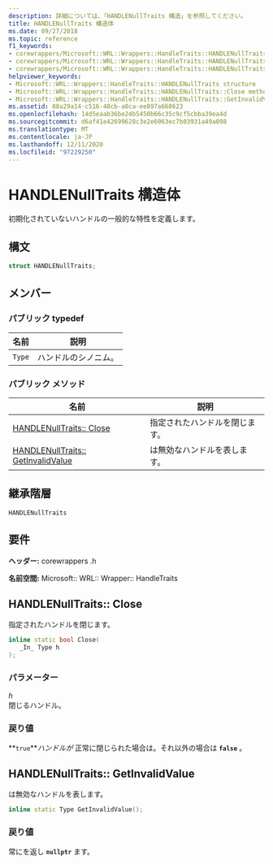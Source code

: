 ```yaml
---
description: 詳細については、「HANDLENullTraits 構造」を参照してください。
title: HANDLENullTraits 構造体
ms.date: 09/27/2018
ms.topic: reference
f1_keywords:
- corewrappers/Microsoft::WRL::Wrappers::HandleTraits::HANDLENullTraits
- corewrappers/Microsoft::WRL::Wrappers::HandleTraits::HANDLENullTraits::Close
- corewrappers/Microsoft::WRL::Wrappers::HandleTraits::HANDLENullTraits::GetInvalidValue
helpviewer_keywords:
- Microsoft::WRL::Wrappers::HandleTraits::HANDLENullTraits structure
- Microsoft::WRL::Wrappers::HandleTraits::HANDLENullTraits::Close method
- Microsoft::WRL::Wrappers::HandleTraits::HANDLENullTraits::GetInvalidValue method
ms.assetid: 88a29a14-c516-40cb-a0ca-ee897a668623
ms.openlocfilehash: 14d5eaab36be24b5450b66c35c9cf5cbba39ea4d
ms.sourcegitcommit: d6af41e42699628c3e2e6063ec7b03931a49a098
ms.translationtype: MT
ms.contentlocale: ja-JP
ms.lasthandoff: 12/11/2020
ms.locfileid: "97229250"
---
```

# <a name="handlenulltraits-structure"></a>HANDLENullTraits 構造体

初期化されていないハンドルの一般的な特性を定義します。

## <a name="syntax"></a>構文

```cpp
struct HANDLENullTraits;
```

## <a name="members"></a>メンバー

### <a name="public-typedefs"></a>パブリック typedef

名前   | 説明
------ | ---------------------
`Type` | ハンドルのシノニム。

### <a name="public-methods"></a>パブリック メソッド

名前                                                  | 説明
----------------------------------------------------- | -----------------------------
[HANDLENullTraits:: Close](#close)                     | 指定されたハンドルを閉じます。
[HANDLENullTraits:: GetInvalidValue](#getinvalidvalue) | は無効なハンドルを表します。

## <a name="inheritance-hierarchy"></a>継承階層

`HANDLENullTraits`

## <a name="requirements"></a>要件

**ヘッダー:** corewrappers .h

**名前空間:** Microsoft:: WRL:: Wrapper:: HandleTraits

## <a name="handlenulltraitsclose"></a><a name="close"></a> HANDLENullTraits:: Close

指定されたハンドルを閉じます。

```cpp
inline static bool Close(
   _In_ Type h
);
```

### <a name="parameters"></a>パラメーター

*h*<br/>
閉じるハンドル。

### <a name="return-value"></a>戻り値

**`true`***ハンドルが* 正常に閉じられた場合は。それ以外の場合は **`false`** 。

## <a name="handlenulltraitsgetinvalidvalue"></a><a name="getinvalidvalue"></a> HANDLENullTraits:: GetInvalidValue

は無効なハンドルを表します。

```cpp
inline static Type GetInvalidValue();
```

### <a name="return-value"></a>戻り値

常にを返し **`nullptr`** ます。
